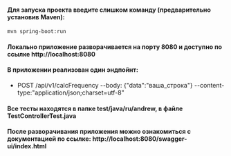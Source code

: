 #### Для запуска проекта введите слишком команду (предварительно установив Maven):
```
mvn spring-boot:run
```
#### Локально приложение разворачивается на порту 8080 и доступно по ссылке http://localhost:8080
#### В приложении реализован один эндпойнт: 
- POST /api/v1/calcFrequency
--body: {"data":"ваша_строка"} 
--content-type:"application/json;charset=utf-8"

#### Все тесты находятся в папке test/java/ru/andrew, в файле TestControllerTest.java
#### После разворачивания приложения можно ознакомиться с документацией по ссылке: http://localhost:8080/swagger-ui/index.html